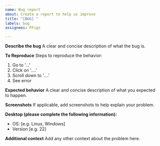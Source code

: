 ```yaml
---
name: Bug report
about: Create a report to help us improve
title: "[BUG] "
labels: bug
assignees: PFigs

---
```


**Describe the bug**
A clear and concise description of what the bug is.

**To Reproduce**
Steps to reproduce the behavior:
1. Go to '...'
2. Click on '....'
3. Scroll down to '....'
4. See error

**Expected behavior**
A clear and concise description of what you expected to happen.

**Screenshots**
If applicable, add screenshots to help explain your problem.

**Desktop (please complete the following information):**
 - OS: [e.g. Linux, Windows]
 - Version [e.g. 22]

**Additional context**
Add any other context about the problem here.
